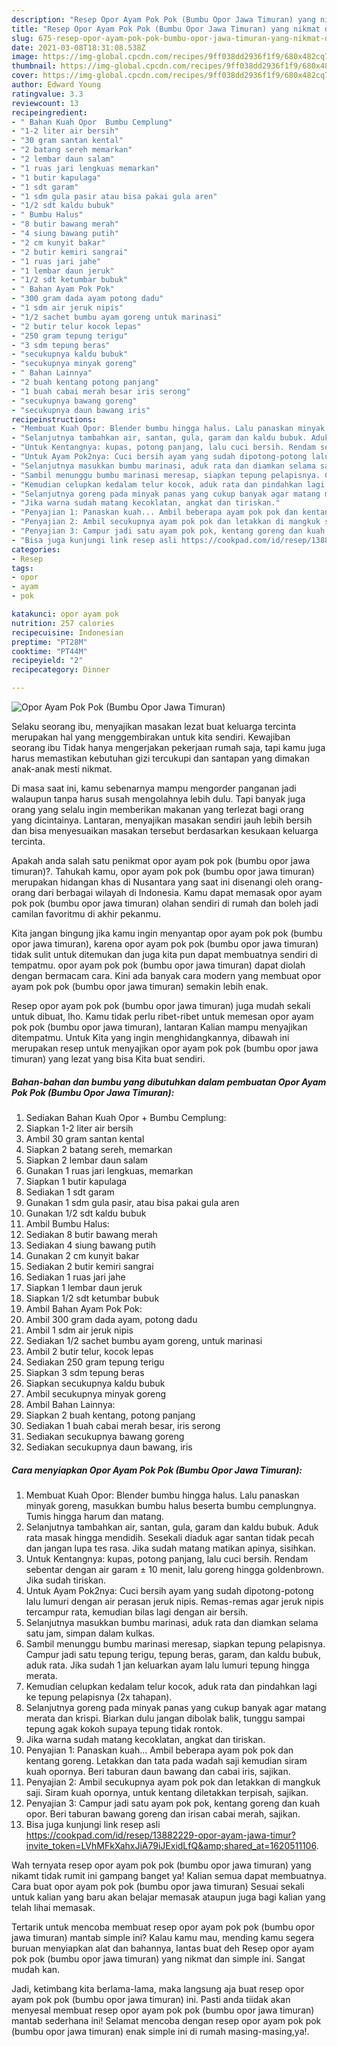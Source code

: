 ```yaml
---
description: "Resep Opor Ayam Pok Pok (Bumbu Opor Jawa Timuran) yang nikmat dan Mudah Dibuat"
title: "Resep Opor Ayam Pok Pok (Bumbu Opor Jawa Timuran) yang nikmat dan Mudah Dibuat"
slug: 675-resep-opor-ayam-pok-pok-bumbu-opor-jawa-timuran-yang-nikmat-dan-mudah-dibuat
date: 2021-03-08T18:31:08.538Z
image: https://img-global.cpcdn.com/recipes/9ff038dd2936f1f9/680x482cq70/opor-ayam-pok-pok-bumbu-opor-jawa-timuran-foto-resep-utama.jpg
thumbnail: https://img-global.cpcdn.com/recipes/9ff038dd2936f1f9/680x482cq70/opor-ayam-pok-pok-bumbu-opor-jawa-timuran-foto-resep-utama.jpg
cover: https://img-global.cpcdn.com/recipes/9ff038dd2936f1f9/680x482cq70/opor-ayam-pok-pok-bumbu-opor-jawa-timuran-foto-resep-utama.jpg
author: Edward Young
ratingvalue: 3.3
reviewcount: 13
recipeingredient:
- " Bahan Kuah Opor  Bumbu Cemplung"
- "1-2 liter air bersih"
- "30 gram santan kental"
- "2 batang sereh memarkan"
- "2 lembar daun salam"
- "1 ruas jari lengkuas memarkan"
- "1 butir kapulaga"
- "1 sdt garam"
- "1 sdm gula pasir atau bisa pakai gula aren"
- "1/2 sdt kaldu bubuk"
- " Bumbu Halus"
- "8 butir bawang merah"
- "4 siung bawang putih"
- "2 cm kunyit bakar"
- "2 butir kemiri sangrai"
- "1 ruas jari jahe"
- "1 lembar daun jeruk"
- "1/2 sdt ketumbar bubuk"
- " Bahan Ayam Pok Pok"
- "300 gram dada ayam potong dadu"
- "1 sdm air jeruk nipis"
- "1/2 sachet bumbu ayam goreng untuk marinasi"
- "2 butir telur kocok lepas"
- "250 gram tepung terigu"
- "3 sdm tepung beras"
- "secukupnya kaldu bubuk"
- "secukupnya minyak goreng"
- " Bahan Lainnya"
- "2 buah kentang potong panjang"
- "1 buah cabai merah besar iris serong"
- "secukupnya bawang goreng"
- "secukupnya daun bawang iris"
recipeinstructions:
- "Membuat Kuah Opor: Blender bumbu hingga halus. Lalu panaskan minyak goreng, masukkan bumbu halus beserta bumbu cemplungnya. Tumis hingga harum dan matang."
- "Selanjutnya tambahkan air, santan, gula, garam dan kaldu bubuk. Aduk rata masak hingga mendidih. Sesekali diaduk agar santan tidak pecah dan jangan lupa tes rasa. Jika sudah matang matikan apinya, sisihkan."
- "Untuk Kentangnya: kupas, potong panjang, lalu cuci bersih. Rendam sebentar dengan air garam ± 10 menit, lalu goreng hingga goldenbrown. Jika sudah tiriskan."
- "Untuk Ayam Pok2nya: Cuci bersih ayam yang sudah dipotong-potong lalu lumuri dengan air perasan jeruk nipis. Remas-remas agar jeruk nipis tercampur rata, kemudian bilas lagi dengan air bersih."
- "Selanjutnya masukkan bumbu marinasi, aduk rata dan diamkan selama satu jam, simpan dalam kulkas."
- "Sambil menunggu bumbu marinasi meresap, siapkan tepung pelapisnya. Campur jadi satu tepung terigu, tepung beras, garam, dan kaldu bubuk, aduk rata. Jika sudah 1 jan keluarkan ayam lalu lumuri tepung hingga merata."
- "Kemudian celupkan kedalam telur kocok, aduk rata dan pindahkan lagi ke tepung pelapisnya (2x tahapan)."
- "Selanjutnya goreng pada minyak panas yang cukup banyak agar matang merata dan krispi. Biarkan dulu jangan dibolak balik, tunggu sampai tepung agak kokoh supaya tepung tidak rontok."
- "Jika warna sudah matang kecoklatan, angkat dan tiriskan."
- "Penyajian 1: Panaskan kuah... Ambil beberapa ayam pok pok dan kentang goreng. Letakkan dan tata pada wadah saji kemudian siram kuah opornya. Beri taburan daun bawang dan cabai iris, sajikan."
- "Penyajian 2: Ambil secukupnya ayam pok pok dan letakkan di mangkuk saji. Siram kuah opornya, untuk kentang diletakkan terpisah, sajikan."
- "Penyajian 3: Campur jadi satu ayam pok pok, kentang goreng dan kuah opor. Beri taburan bawang goreng dan irisan cabai merah, sajikan."
- "Bisa juga kunjungi link resep asli https://cookpad.com/id/resep/13882229-opor-ayam-jawa-timur?invite_token=LVhMFkXahxJiA79iJExidLfQ&amp;shared_at=1620511106."
categories:
- Resep
tags:
- opor
- ayam
- pok

katakunci: opor ayam pok 
nutrition: 257 calories
recipecuisine: Indonesian
preptime: "PT28M"
cooktime: "PT44M"
recipeyield: "2"
recipecategory: Dinner

---
```



![Opor Ayam Pok Pok (Bumbu Opor Jawa Timuran)](https://img-global.cpcdn.com/recipes/9ff038dd2936f1f9/680x482cq70/opor-ayam-pok-pok-bumbu-opor-jawa-timuran-foto-resep-utama.jpg)

Selaku seorang ibu, menyajikan masakan lezat buat keluarga tercinta merupakan hal yang menggembirakan untuk kita sendiri. Kewajiban seorang ibu Tidak hanya mengerjakan pekerjaan rumah saja, tapi kamu juga harus memastikan kebutuhan gizi tercukupi dan santapan yang dimakan anak-anak mesti nikmat.

Di masa  saat ini, kamu sebenarnya mampu mengorder panganan jadi walaupun tanpa harus susah mengolahnya lebih dulu. Tapi banyak juga orang yang selalu ingin memberikan makanan yang terlezat bagi orang yang dicintainya. Lantaran, menyajikan masakan sendiri jauh lebih bersih dan bisa menyesuaikan masakan tersebut berdasarkan kesukaan keluarga tercinta. 



Apakah anda salah satu penikmat opor ayam pok pok (bumbu opor jawa timuran)?. Tahukah kamu, opor ayam pok pok (bumbu opor jawa timuran) merupakan hidangan khas di Nusantara yang saat ini disenangi oleh orang-orang dari berbagai wilayah di Indonesia. Kamu dapat memasak opor ayam pok pok (bumbu opor jawa timuran) olahan sendiri di rumah dan boleh jadi camilan favoritmu di akhir pekanmu.

Kita jangan bingung jika kamu ingin menyantap opor ayam pok pok (bumbu opor jawa timuran), karena opor ayam pok pok (bumbu opor jawa timuran) tidak sulit untuk ditemukan dan juga kita pun dapat membuatnya sendiri di tempatmu. opor ayam pok pok (bumbu opor jawa timuran) dapat diolah dengan bermacam cara. Kini ada banyak cara modern yang membuat opor ayam pok pok (bumbu opor jawa timuran) semakin lebih enak.

Resep opor ayam pok pok (bumbu opor jawa timuran) juga mudah sekali untuk dibuat, lho. Kamu tidak perlu ribet-ribet untuk memesan opor ayam pok pok (bumbu opor jawa timuran), lantaran Kalian mampu menyajikan ditempatmu. Untuk Kita yang ingin menghidangkannya, dibawah ini merupakan resep untuk menyajikan opor ayam pok pok (bumbu opor jawa timuran) yang lezat yang bisa Kita buat sendiri.

<!--inarticleads1-->

##### Bahan-bahan dan bumbu yang dibutuhkan dalam pembuatan Opor Ayam Pok Pok (Bumbu Opor Jawa Timuran):

1. Sediakan  Bahan Kuah Opor + Bumbu Cemplung:
1. Siapkan 1-2 liter air bersih
1. Ambil 30 gram santan kental
1. Siapkan 2 batang sereh, memarkan
1. Siapkan 2 lembar daun salam
1. Gunakan 1 ruas jari lengkuas, memarkan
1. Siapkan 1 butir kapulaga
1. Sediakan 1 sdt garam
1. Gunakan 1 sdm gula pasir, atau bisa pakai gula aren
1. Gunakan 1/2 sdt kaldu bubuk
1. Ambil  Bumbu Halus:
1. Sediakan 8 butir bawang merah
1. Sediakan 4 siung bawang putih
1. Gunakan 2 cm kunyit bakar
1. Sediakan 2 butir kemiri sangrai
1. Sediakan 1 ruas jari jahe
1. Siapkan 1 lembar daun jeruk
1. Siapkan 1/2 sdt ketumbar bubuk
1. Ambil  Bahan Ayam Pok Pok:
1. Ambil 300 gram dada ayam, potong dadu
1. Ambil 1 sdm air jeruk nipis
1. Sediakan 1/2 sachet bumbu ayam goreng, untuk marinasi
1. Ambil 2 butir telur, kocok lepas
1. Sediakan 250 gram tepung terigu
1. Siapkan 3 sdm tepung beras
1. Siapkan secukupnya kaldu bubuk
1. Ambil secukupnya minyak goreng
1. Ambil  Bahan Lainnya:
1. Siapkan 2 buah kentang, potong panjang
1. Sediakan 1 buah cabai merah besar, iris serong
1. Sediakan secukupnya bawang goreng
1. Sediakan secukupnya daun bawang, iris




<!--inarticleads2-->

##### Cara menyiapkan Opor Ayam Pok Pok (Bumbu Opor Jawa Timuran):

1. Membuat Kuah Opor: Blender bumbu hingga halus. Lalu panaskan minyak goreng, masukkan bumbu halus beserta bumbu cemplungnya. Tumis hingga harum dan matang.
1. Selanjutnya tambahkan air, santan, gula, garam dan kaldu bubuk. Aduk rata masak hingga mendidih. Sesekali diaduk agar santan tidak pecah dan jangan lupa tes rasa. Jika sudah matang matikan apinya, sisihkan.
1. Untuk Kentangnya: kupas, potong panjang, lalu cuci bersih. Rendam sebentar dengan air garam ± 10 menit, lalu goreng hingga goldenbrown. Jika sudah tiriskan.
1. Untuk Ayam Pok2nya: Cuci bersih ayam yang sudah dipotong-potong lalu lumuri dengan air perasan jeruk nipis. Remas-remas agar jeruk nipis tercampur rata, kemudian bilas lagi dengan air bersih.
1. Selanjutnya masukkan bumbu marinasi, aduk rata dan diamkan selama satu jam, simpan dalam kulkas.
1. Sambil menunggu bumbu marinasi meresap, siapkan tepung pelapisnya. Campur jadi satu tepung terigu, tepung beras, garam, dan kaldu bubuk, aduk rata. Jika sudah 1 jan keluarkan ayam lalu lumuri tepung hingga merata.
1. Kemudian celupkan kedalam telur kocok, aduk rata dan pindahkan lagi ke tepung pelapisnya (2x tahapan).
1. Selanjutnya goreng pada minyak panas yang cukup banyak agar matang merata dan krispi. Biarkan dulu jangan dibolak balik, tunggu sampai tepung agak kokoh supaya tepung tidak rontok.
1. Jika warna sudah matang kecoklatan, angkat dan tiriskan.
1. Penyajian 1: Panaskan kuah... Ambil beberapa ayam pok pok dan kentang goreng. Letakkan dan tata pada wadah saji kemudian siram kuah opornya. Beri taburan daun bawang dan cabai iris, sajikan.
1. Penyajian 2: Ambil secukupnya ayam pok pok dan letakkan di mangkuk saji. Siram kuah opornya, untuk kentang diletakkan terpisah, sajikan.
1. Penyajian 3: Campur jadi satu ayam pok pok, kentang goreng dan kuah opor. Beri taburan bawang goreng dan irisan cabai merah, sajikan.
1. Bisa juga kunjungi link resep asli https://cookpad.com/id/resep/13882229-opor-ayam-jawa-timur?invite_token=LVhMFkXahxJiA79iJExidLfQ&amp;shared_at=1620511106.




Wah ternyata resep opor ayam pok pok (bumbu opor jawa timuran) yang nikamt tidak rumit ini gampang banget ya! Kalian semua dapat membuatnya. Cara buat opor ayam pok pok (bumbu opor jawa timuran) Sesuai sekali untuk kalian yang baru akan belajar memasak ataupun juga bagi kalian yang telah lihai memasak.

Tertarik untuk mencoba membuat resep opor ayam pok pok (bumbu opor jawa timuran) mantab simple ini? Kalau kamu mau, mending kamu segera buruan menyiapkan alat dan bahannya, lantas buat deh Resep opor ayam pok pok (bumbu opor jawa timuran) yang nikmat dan simple ini. Sangat mudah kan. 

Jadi, ketimbang kita berlama-lama, maka langsung aja buat resep opor ayam pok pok (bumbu opor jawa timuran) ini. Pasti anda tiidak akan menyesal membuat resep opor ayam pok pok (bumbu opor jawa timuran) mantab sederhana ini! Selamat mencoba dengan resep opor ayam pok pok (bumbu opor jawa timuran) enak simple ini di rumah masing-masing,ya!.

